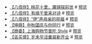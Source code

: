 
* [【八佰伴】桃花十里，魔镜探前世](https://github.com/foreverZ133/small-works/tree/master/2/bbb-prev-life/) # [预览](https://foreverz133.github.io/small-works/2/bbb-prev-life/)
* [【八佰伴】有缘千里来对诗](https://github.com/foreverZ133/small-works/tree/master/2/bbb-love-poems/) # [预览](https://foreverz133.github.io/small-works/2/bbb-love-poems/)
* [【八佰伴】“伊”声母亲的祝福](https://github.com/foreverZ133/small-works/tree/master/2/bbb-mother-day/) # [预览](https://foreverz133.github.io/small-works/2/bbb-mother-day/)
* [【坤鼎】中秋国庆与你同行](https://github.com/foreverZ133/small-works/tree/master/2/kdc-10-1/) # [预览](https://foreverz133.github.io/small-works/2/kdc-10-1/)
* [【商委】上海购物节普陀 Style](https://github.com/foreverZ133/small-works/tree/master/2/pt-paper/) # [预览](https://foreverz133.github.io/small-works/2/pt-paper/)
* [【吉买盛】岁末华泾重装新开业](https://github.com/foreverZ133/small-works/tree/master/2/gms-12-19/) # [预览](https://foreverz133.github.io/small-works/2/gms-12-19/)